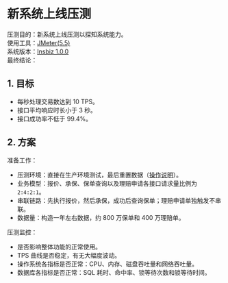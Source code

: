 # 新系统上线压测<!-- omit in toc -->

压测目的：新系统上线压测以探知系统能力。  
使用工具：[JMeter(5.5)](https://github.com/itabbot/learn/blob/main/性能测试/1.测试工具/1.1.JMeter.md)  
系统版本：[Insbiz 1.0.0](../../../releases/v1.0.0)  
最终结论：

## 1. 目标

- 每秒处理交易数达到 10 TPS。
- 接口平均响应时长小于 3 秒。
- 接口成功率不低于 99.4%。

## 2. 方案

准备工作：

- 压测环境：直接在生产环境测试，最后重置数据（[操作说明](./重置数据.md)）。
- 业务模型：报价、承保、保单查询以及理赔申请各接口请求量比例为 `2:4:2:1`。
- 串联链路：先执行报价，然后承保，成功后查询保单；理赔申请单独触发不串联。
- 数据量：构造一年左右数据，约 800 万保单和 400 万理赔单。

压测监控：

- 是否影响整体功能的正常使用。
- TPS 曲线是否稳定，有无大幅度波动。
- 操作系统各指标是否正常：CPU、内存、磁盘吞吐量和网络吞吐量。
- 数据库各指标是否正常：SQL 耗时、命中率、锁等待次数和锁等待时间。
